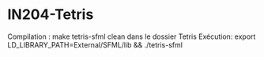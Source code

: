 # IN204-Tetris


Compilation : make tetris-sfml clean dans le dossier Tetris
Exécution: export LD_LIBRARY_PATH=External/SFML/lib && ./tetris-sfml

